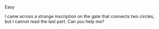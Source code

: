 Easy

I came across a strange inscription on the gate that connects two circles, but I cannot read the last part. Can you help me?
